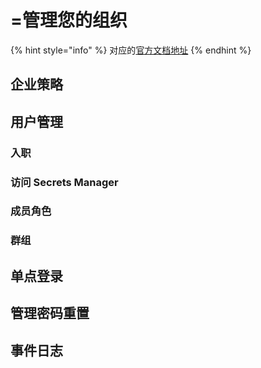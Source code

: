 # =管理您的组织

{% hint style="info" %}
对应的[官方文档地址](https://bitwarden.com/help/manage-your-sercrets-org/)
{% endhint %}

## 企业策略 <a href="#enterprise-policies" id="enterprise-policies"></a>

## 用户管理 <a href="#user-management" id="user-management"></a>

### 入职 <a href="#onboarding" id="onboarding"></a>

### 访问 Secrets Manager <a href="#access-to-secrets-manager" id="access-to-secrets-manager"></a>

### 成员角色 <a href="#member-roles" id="member-roles"></a>

### 群组 <a href="#groups" id="groups"></a>

## 单点登录 <a href="#single-sign-on" id="single-sign-on"></a>

## 管理密码重置 <a href="#admin-password-reset" id="admin-password-reset"></a>

## 事件日志 <a href="#event-logs" id="event-logs"></a>
